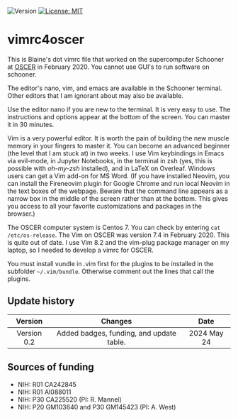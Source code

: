 ![Version](https://img.shields.io/static/v1?label=vimrc4oscer&message=0.2&color=brightcolor)
[![License: MIT](https://img.shields.io/badge/License-MIT-blue.svg)](https://opensource.org/licenses/MIT)



# vimrc4oscer

This is Blaine's dot vimrc file that worked on the supercomputer Schooner at [OSCER](http://ou.edu/oscer) in February 2020.
You cannot use GUI's to run software on schooner.

The editor's nano, vim, and emacs are available in the Schooner terminal.
Other editors that I am ignorant about may also be available.

Use the editor nano if you are new to the terminal.
It is very easy to use.
The instructions and options appear at the bottom of the screen.
You can master it in 30 minutes.

Vim is a very powerful editor. 
It is worth the pain of building the new muscle memory in your fingers to master it.
You can become an advanced beginner (the level that I am stuck at) in two weeks.
I use Vim keybindings in Emacs via evil-mode, in Jupyter Notebooks, in the terminal in zsh (yes, this is possible with *oh-my-zsh* installed), and in LaTeX on Overleaf.
Windows users can get a Vim add-on for MS Word.
(If you have installed Neovim, you can install the Fireneovim plugin for Google Chrome and run local Neovim in the text boxes of the webpage.
Beware that the command line appears as a narrow box in the middle of the screen rather than at the bottom.
This gives you access to all your favorite customizations and packages in the browser.)

The OSCER computer system is Centos 7. 
You can check by entering `cat /etc/os-release`.
The Vim on OSCER was version 7.4 in February 2020. 
This is quite out of date. 
I use Vim 8.2 and the vim-plug package manager on my laptop, so I needed to develop a vimrc for OSCER.

You must install vundle in .vim first for the plugins to be installed in the subfolder `~/.vim/bundle`.
Otherwise comment out the lines that call the plugins.

## Update history

|Version      | Changes                                                                                                                                                                         | Date                 |
|:-----------:|:------------------------------------------------------------------------------------------------------------------------------------------:|:--------------------:|
| Version 0.2 |   Added badges, funding, and update table.                                                                                                                  | 2024 May 24         |

## Sources of funding

- NIH: R01 CA242845
- NIH: R01 AI088011
- NIH: P30 CA225520 (PI: R. Mannel)
- NIH: P20 GM103640 and P30 GM145423 (PI: A. West)
